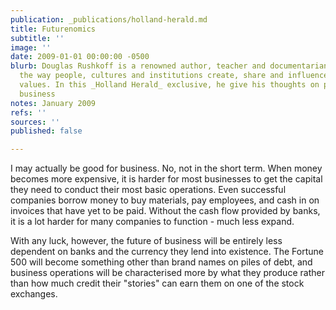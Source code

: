 ```yaml
---
publication: _publications/holland-herald.md
title: Futurenomics
subtitle: ''
image: ''
date: 2009-01-01 00:00:00 -0500
blurb: Douglas Rushkoff is a renowned author, teacher and documentarian. He investigates
  the way people, cultures and institutions create, share and influence each other's
  values. In this _Holland Herald_ exclusive, he give his thoughts on post-crisis
  business
notes: January 2009
refs: ''
sources: ''
published: false

---
```

I may actually be good for business. No, not in the short term. When money becomes more expensive, it is harder for most businesses to get the capital they need to conduct their most basic operations. Even successful companies borrow money to buy materials, pay employees, and cash in on invoices that have yet to be paid. Without the cash flow provided by banks, it is a lot harder for many companies to function - much less expand. 

With any luck, however, the future of business will be entirely less dependent on banks and the currency they lend into existence. The Fortune 500 will become something other than brand names on piles of debt, and business operations will be characterised more by what they produce rather than how much credit their "stories" can earn them on one of the stock exchanges.